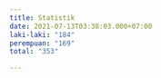 ```yaml
---
title: Statistik
date: 2021-07-13T03:38:03.000+07:00
laki-laki: "184"
perempuan: "169"
total: "353"

---
```

